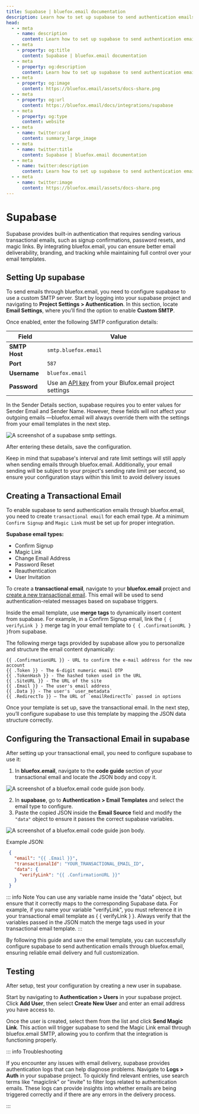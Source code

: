 ```yaml
---
title: Supabase | bluefox.email documentation
description: Learn how to set up supabase to send authentication emails through BlueFox Email for better deliverability, branding and tracking.
head:
  - - meta
    - name: description
      content: Learn how to set up supabase to send authentication emails through BlueFox Email for better deliverability, branding and tracking.
  - - meta
    - property: og:title
      content: Supabase | bluefox.email documentation
  - - meta
    - property: og:description
      content: Learn how to set up supabase to send authentication emails through BlueFox Email for better deliverability, branding and tracking.
  - - meta
    - property: og:image
      content: https://bluefox.email/assets/docs-share.png
  - - meta
    - property: og:url
      content: https://bluefox.email/docs/integrations/supabase
  - - meta
    - property: og:type
      content: website
  - - meta
    - name: twitter:card
      content: summary_large_image
  - - meta
    - name: twitter:title
      content: Supabase | bluefox.email documentation
  - - meta
    - name: twitter:description
      content: Learn how to set up supabase to send authentication emails through BlueFox Email for better deliverability, branding and tracking.
  - - meta
    - name: twitter:image
      content: https://bluefox.email/assets/docs-share.png
---
```



# Supabase

Supabase provides built-in authentication that requires sending various transactional emails, such as signup confirmations, password resets, and magic links. By integrating bluefox.email, you can ensure better email deliverability, branding, and tracking while maintaining full control over your email templates.

## Setting Up supabase

To send emails through bluefox.email, you need to configure supabase to use a custom SMTP server. Start by logging into your supabase project and navigating to **Project Settings > Authentication**. In this section, locate **Email Settings**, where you’ll find the option to enable **Custom SMTP**.

Once enabled, enter the following SMTP configuration details:

| Field          | Value                                              |
|---------------|--------------------------------------------------|
| **SMTP Host**  | `smtp.bluefox.email`                             |
| **Port**       | `587`                                            |
| **Username**   | `bluefox.email`                                  |
| **Password**   | Use an [API key](/docs/projects/settings.html#api-keys) from your Blufox.email project settings |

In the Sender Details section, supabase requires you to enter values for Sender Email and Sender Name. However, these fields will not affect your outgoing emails —bluefox.email will always override them with the settings from your email templates in the next step.


![A screenshot of a supabase smtp settings.](./supabase-smtp-settings.webp)

After entering these details, save the configuration.

Keep in mind that supabase's interval and rate limit settings will still apply when sending emails through bluefox.email. Additionally, your email sending will be subject to your project's sending rate limit per second, so ensure your configuration stays within this limit to avoid delivery issues

## Creating a Transactional Email

To enable supabase to send authentication emails through bluefox.email, you need to create ``transactional email`` for each email type. At a minimum ``Confirm Signup`` and ``Magic Link`` must be set up for proper integration.

**Supabase email types:**
- Confirm Signup
- Magic Link
- Change Email Address
- Password Reset
- Reauthentication
- User Invitation

To create a **transactional email**, navigate to your **bluefox.email** project and [create a new transactional email](/docs/projects/transactional-emails#creating-a-transactional-email). This email will be used to send authentication-related messages based on supabase triggers.

Inside the email template, use **merge tags** to dynamically insert content from supabase. For example, in a Confirm Signup email, link the ``{ { verifyLink } }`` merge tag in your email template to ``{ { .ConfirmationURL } }``from supabase.

The following merge tags provided by supabase allow you to personalize and structure the email content dynamically:

  ```plaintext
  {{ .ConfirmationURL }} - URL to confirm the e-mail address for the new account
  {{ .Token }} - The 6-digit numeric email OTP
  {{ .TokenHash }} - The hashed token used in the URL
  {{ .SiteURL }} - The URL of the site
  {{ .Email }} - The user's email address
  {{ .Data }} - The user's `user_metadata`
  {{ .RedirectTo }} – The URL of `emailRedirectTo` passed in options
  ```

Once your template is set up, save the transactional email. In the next step, you’ll configure supabase to use this template by mapping the JSON data structure correctly.



## Configuring the Transactional Email in supabase

After setting up your transactional email, you need to configure supabase to use it:

1. In **bluefox.email**, navigate to the **code guide** section of your transactional email and locate the JSON body and copy it.

![A screenshot of a bluefox.email code guide json body.](./transactional-email-code-guide-json-body.webp) 

2. In **supabase**, go to **Authentication > Email Templates** and select the email type to configure.
3. Paste the copied JSON inside the **Email Source** field and modify the `"data"` object to ensure it passes the correct supabase variables.

![A screenshot of a bluefox.email code guide json body.](./supabase-email-template.webp) 

Example JSON:
  ```json
   {
     "email": "{{ .Email }}",
     "transactionalId": "YOUR_TRANSACTIONAL_EMAIL_ID",
     "data": {
       "verifyLink": "{{ .ConfirmationURL }}"
     }
   }
  ```

::: info Note
You can use any variable name inside the "data" object, but ensure that it correctly maps to the corresponding Supabase data. For example, if you name your variable "verifyLink", you must reference it in your transactional email template as { { verifyLink } }. Always verify that the variables passed in the JSON match the merge tags used in your transactional  email template.
:::


By following this guide and save the email template, you can successfully configure supabase to send authentication emails through bluefox.email, ensuring reliable email delivery and full customization.

## Testing

After setup, test your configuration by creating a new user in supabase.

Start by navigating to **Authentication > Users** in your supabase project. Click **Add User**, then select **Create New User** and enter an email address you have access to.

Once the user is created, select them from the list and click **Send Magic Link**. This action will trigger supabase to send the Magic Link email through bluefox.email SMTP, allowing you to confirm that the integration is functioning properly.

::: info Troubleshooting

If you encounter any issues with email delivery, supabase provides authentication logs that can help diagnose problems.
Navigate to **Logs > Auth** in your supabase project. To quickly find relevant entries, use search terms like "magiclink" or "invite" to filter logs related to authentication emails. These logs can provide insights into whether emails are being triggered correctly and if there are any errors in the delivery process.

:::


